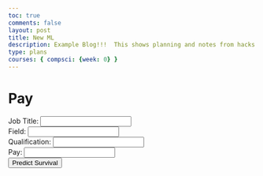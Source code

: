 ```yaml
---
toc: true
comments: false
layout: post
title: New ML
description: Example Blog!!!  This shows planning and notes from hacks.
type: plans
courses: { compsci: {week: 0} }
---
```


<body>
    <h1>Pay</h1>
    <form id="Pay">
        <div class="form-group">
            <label for="_title">Job Title:</label>
            <input type="text" id="_title" name="_title" class="form-control" required>
        </div>
        <div class="form-group">
            <label for="_field">Field:</label>
            <input type="text" id="_field" name="_field" class="form-control" required>
        </div>
        <div class="form-group">
            <label for="_qualification">Qualification:</label>
            <input type="text" id="_qualification" name="_qualification" class="form-control" required>
        </div>
        <div class="form-group">
            <label for="_pay">Pay:</label>
            <input type="text" id="_pay" name="_pay" class="form-control" required>
        </div>
        <button type="button" class="btn btn-primary" onclick="predictSurvival()">Predict Survival</button>
    </form>
    <div id="result"></div>
    <script>
        function predictSurvival() {
            var form = document.getElementById('titanicForm');
            var formData = new FormData(form);
            fetch('http://127.0.0.1:8082/api/titanic/predict', {
                method: 'POST',
                headers: {
                    'Content-Type': 'application/json',
                    'Accept': 'application/json'
                },
                body: JSON.stringify(Object.fromEntries(formData))
            })
            .then(response => response.json())
            .then(data => {
                var resultDiv = document.getElementById('result');
                resultDiv.innerHTML = '<h2>Prediction Result</h2>';
                for (var key in data) {
                    resultDiv.innerHTML += '<p>' + key + ': ' + data[key] + '</p>';
                }
            })
            .catch(error => {
                console.error('Error:', error);
            });
        }
    </script>
</body>

